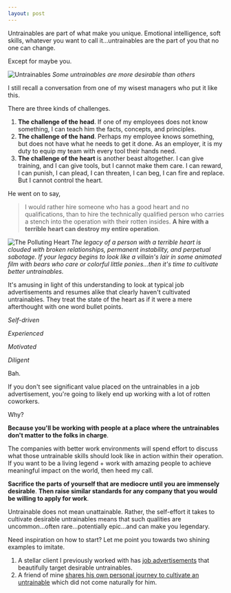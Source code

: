 ```yaml
---
layout: post
---
```


Untrainables are part of what make you unique. Emotional intelligence, soft skills, whatever you want to call it...untrainables are the part of you that no one can change.

Except for maybe you.

![Untrainables](/website/assets/img/untrainable.png)
*Some untrainables are more desirable than others*

I still recall a conversation from one of my wisest managers who put it like this.

There are three kinds of challenges.

1. **The challenge of the head**. If one of my employees does not know something, I can teach him the facts, concepts, and principles.
2. **The challenge of the hand**. Perhaps my employee knows something, but does not have what he needs to get it done. As an employer, it is my duty to equip my team with every tool their hands need.
3. **The challenge of the heart** is another beast altogether. I can give training, and I can give tools, but I cannot make them care. I can reward, I can punish, I can plead, I can threaten, I can beg, I can fire and replace. But I cannot control the heart.

He went on to say,

>I would rather hire someone who has a good heart and no qualifications, than to hire the technically qualified person who carries a stench into the operation with their rotten insides.
>**A hire with a terrible heart can destroy my entire operation**.

![The Polluting Heart](/website/assets/img/heartpollution.png)
*The legacy of a person with a terrible heart is clouded with broken relationships, permanent instability, and perpetual sabotage. If your legacy begins to look like a villain's lair in some animated film with bears who care or colorful little ponies...then it's time to cultivate better untrainables.*

It's amusing in light of this understanding to look at typical job advertisements and resumes alike that clearly haven't cultivated untrainables. They treat the state of the heart as if it were a mere afterthought with one word bullet points.

*Self-driven*

*Experienced*

*Motivated*

*Diligent*

Bah.

If you don't see significant value placed on the untrainables in a job advertisement, you're going to likely end up working with a lot of rotten coworkers.

Why?

**Because you'll be working with people at a place where the untrainables don't matter to the folks in charge**.

The companies with better work environments will spend effort to discuss what those untrainable skills should look like in action within their operation. If you want to be a living legend + work with amazing people to achieve meaningful impact on the world, then heed my call.

**Sacrifice the parts of yourself that are mediocre until you are immensely desirable**. **Then raise similar standards for any company that you would be willing to apply for work**.

Untrainable does not mean unattainable. Rather, the self-effort it takes to cultivate desirable untrainables means that such qualities are uncommon...often rare...potentially epic...and can make you legendary.

Need inspiration on how to start? Let me point you towards two shining examples to imitate.

1. A stellar client I previously worked with has [job advertisements](https://simprints.recruiterbox.com/) that beautifully target desirable untrainables.
2. A friend of mine [shares his own personal journey to cultivate an untrainable](https://hunterhansen.net/2018/10/18/the-life-autistic-can-empathy-be-learned/?fbclid=IwAR10vg_xIi0qOd9lQQIQ6basUSsEB0UZnc1IFoUsM3hf_Rp8zkit6N0_PW4) which did not come naturally for him.
